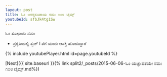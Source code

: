 ```yaml
---
layout: post
title: ಓಂ ಅನನ್ತರೂಪಾಯ ನಮಃ ೧೦೮ ಟೈಮ್ಸ್
youtubeId: sfbJk4tg1Sw
---
```

 
 
 ಓಂ ಸೂಛಾಯೆ ನಮಃ  
 
 -  ಪ್ರಕೃತಿಯಲ್ಲಿ ಸ್ವಚ್ l ತೆಗೆ ಯಾರು ಆಸಕ್ತಿ ಹೊಂದಿದ್ದಾರೆ 
 
  
 
  
 
 
 
 
 
 


{% include youtubePlayer.html id=page.youtubeId %}
 
[Next]({{ site.baseurl }}{% link  split2/_posts/2015-06-06-ಓಂ ಯಜ್ಞಾಪತಯೇ ನಮಃ ೧೦೮ ಟೈಮ್ಸ್.md%})
 
